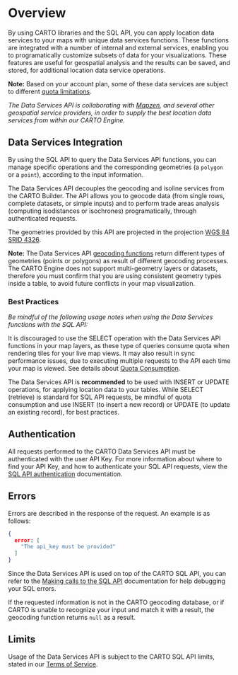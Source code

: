 # Overview

By using CARTO libraries and the SQL API, you can apply location data services to your maps with unique data services functions. These functions are integrated with a number of internal and external services, enabling you to programatically customize subsets of data for your visualizations. These features are useful for geospatial analysis and the results can be saved, and stored, for additional location data service operations.

**Note:** Based on your account plan, some of these data services are subject to different [quota limitations](https://carto.com/docs/carto-engine/dataservices-api/quota-information/#quota-information).

_The Data Services API is collaborating with [Mapzen](https://mapzen.com/), and several other geospatial service providers, in order to supply the best location data services from within our CARTO Engine._

## Data Services Integration

By using the SQL API to query the Data Services API functions, you can manage specific operations and the corresponding geometries (a `polygon` or a `point`), according to the input information.

The Data Services API decouples the geocoding and isoline services from the CARTO Builder. The API allows you to geocode data (from single rows, complete datasets, or simple inputs) and to perform trade areas analysis (computing isodistances or isochrones) programatically, through authenticated requests.

The geometries provided by this API are projected in the projection [WGS 84 SRID 4326](http://spatialreference.org/ref/epsg/wgs-84/).

**Note:** The Data Services API [geocoding functions](https://carto.com/docs/carto-engine/dataservices-api/geocoding-functions/#geocoding-functions) return different types of geometries (points or polygons) as result of different geocoding processes. The CARTO Engine does not support multi-geometry layers or datasets, therefore you must confirm that you are using consistent geometry types inside a table, to avoid future conflicts in your map visualization.

### Best Practices

_Be mindful of the following usage notes when using the Data Services functions with the SQL API:_

It is discouraged to use the SELECT operation with the Data Services API functions in your map layers, as these type of queries consume quota when rendering tiles for your live map views. It may also result in sync performance issues, due to executing multiple requests to the API each time your map is viewed. See details about [Quota Consumption](https://carto.com/docs/carto-engine/dataservices-api/quota-information/#quota-consumption).

The Data Services API is **recommended** to be used with INSERT or UPDATE operations, for applying location data to your tables. While SELECT (retrieve) is standard for SQL API requests, be mindful of quota consumption and use INSERT (to insert a new record) or UPDATE (to update an existing record), for best practices.

## Authentication

All requests performed to the CARTO Data Services API must be authenticated with the user API Key. For more information about where to find your API Key, and how to authenticate your SQL API requests, view the [SQL API authentication](/carto-engine/sql-api/authentication/) documentation.

## Errors

Errors are described in the response of the request. An example is as follows:

```json
{
  error: [
    "The api_key must be provided"
  ]
}
```

Since the Data Services API is used on top of the CARTO SQL API, you can refer to the [Making calls to the SQL API](https://carto.com/docs/carto-engine/sql-api/making-calls/) documentation for help debugging your SQL errors.

If the requested information is not in the CARTO geocoding database, or if CARTO is unable to recognize your input and match it with a result, the geocoding function returns `null` as a result.

## Limits

Usage of the Data Services API is subject to the CARTO SQL API limits, stated in our [Terms of Service](https://carto.com/terms/#excessive).
